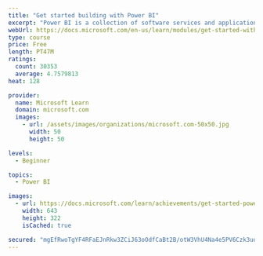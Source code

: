 ```yaml
---
title: "Get started building with Power BI"
excerpt: "Power BI is a collection of software services and applications that let you connect to all sorts of data sources and create compelling visuals and reports. You can benefit from receiving those reports, or you can share them with others inside or outside your organization. Learn the basics of Power BI, how its services and applications work together, and how they can be used to create or experience compelling visuals and analytics based on your data."
webUrl: https://docs.microsoft.com/en-us/learn/modules/get-started-with-power-bi/
type: course
price: Free
length: PT47M
ratings:
  count: 30353
  average: 4.7579813
heat: 128

provider:
  name: Microsoft Learn
  domain: microsoft.com
  images:
    - url: /assets/images/organizations/microsoft.com-50x50.jpg
      width: 50
      height: 50

levels:
  - Beginner

topics:
  - Power BI

images:
  - url: https://docs.microsoft.com/learn/achievements/get-started-power-bi-social.png
    width: 643
    height: 322
    isCached: true

secured: "mgEfRwoTgYF4RFaEJnRkw3ZCiJ63oOdfCaBt2B/otW3VhU4Na4e5PV6Czk3uqASRR2+RCSMEM2jjEluLNryC+vIQaCoHW0QiFsqBzTTVNm7N+R7cknLkApU34H3rJrhw2enQSRVWc6M4J4URU/KdxwEbRfDrVF2UNXAgIAq5SUiXWs+0v7xF7xQk7zb7NISKkz1nAhZaFPUmqMod20QHDoSFxvczJPm1A/ynTnbwuVF7d7M6Tale5y/UH6alo/61Lh2BvHHUzlDUPAS+jChb1zElPwHiYNoo9XxWuKgZhtnjG6HxpxsArpLEC8gYWm1z9rhB1cuLTuHKW5swv7Wj+ScVIRkaJaY065jNt+yUU7YSRda2zyo7GBOcFaV+CfAWiDSC4T584qFYE5uRnYfQc32cz9IRCZc90zCaRYDzDFckVTnx6m3rXkxa8PLA/THP;4iRfjhS6Z9j6Uup5/vZyXw=="
---
```


